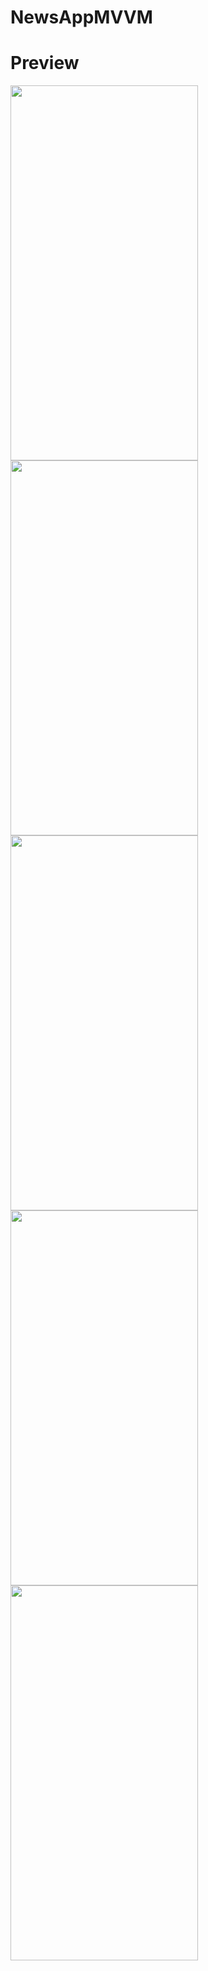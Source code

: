# NewsAppMVVM

# Preview
<img src="https://user-images.githubusercontent.com/84254470/141066921-066fa605-42e2-4557-8450-33a6b7c2e9a7.png" width="300" height="600">
<img src="https://user-images.githubusercontent.com/84254470/141067520-03c73c7f-18b2-4c57-b166-fbcc5c810f75.png" width="300" height="600">
<img src="https://user-images.githubusercontent.com/84254470/141067529-90a26f66-fc62-4660-9eaa-079acc6a790c.png" width="300" height="600">
<img src="https://user-images.githubusercontent.com/84254470/141067535-4ae3a42c-a0ab-4ed6-aee5-5ba6a9ac7a59.png" width="300" height="600">
<img src="https://user-images.githubusercontent.com/84254470/141067537-88532450-e736-4ac9-9af8-3630d8302d75.png" width="300" height="600">

